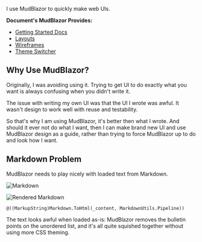 I use MudBlazor to quickly make web UIs.

**Document's MudBlazor Provides:**

- [Getting Started Docs](https://www.mudblazor.com/getting-started/installation#prerequisites)
- [Layouts](https://www.mudblazor.com/getting-started/layouts#navigation-menu)
- [Wireframes](https://www.mudblazor.com/getting-started/wireframes#main-layouts)
- [Theme Switcher](https://www.mudblazor.com/customization/overview#scrollbar)

## Why Use MudBlazor?

Originally, I was avoiding using it. Trying to get UI to do exactly what you want is always confusing when you didn't
write it.

The issue with writing my own UI was that the UI I wrote was awful. It wasn't design to work well with reuse and
testability.

So that's why I am using MudBlazor, it's better then what I wrote. And should it ever not do what I want, then I can
make brand
new UI and use MudBlazor design as a guide, rather than trying to force MudBlazor up to do and look how I want.

## Markdown Problem

MudBlazor needs to play nicely with loaded text from Markdown. 

![Markdown](pages/techstack/mudblazor/markdown.png)

![Rendered Markdown](pages/techstack/mudblazor/render.png)

```razor
@((MarkupString)Markdown.ToHtml(_content, MarkdownUtils.Pipeline))
```

The text looks awful when loaded as-is: MudBlazor removes the bulletin points on the unordered list, and it's all quite squished together without using more CSS theming.

